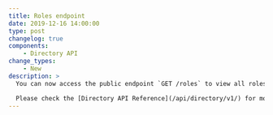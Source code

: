 ```yaml
---
title: Roles endpoint
date: 2019-12-16 14:00:00
type: post
changelog: true
components:
    - Directory API
change_types:
    - New
description: >
  You can now access the public endpoint `GET /roles` to view all roles.

  Please check the [Directory API Reference](/api/directory/v1/) for more details.
---
```

